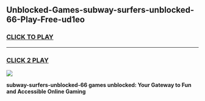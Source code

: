 
## Unblocked-Games-subway-surfers-unblocked-66-Play-Free-ud1eo
<h3>
<a href="https://premium76.site?title=subway-surfers-unblocked-66&ref=20M">CLICK TO PLAY</a></h3>
<hr>

<h3>
<a href="https://premium76.site?title=subway-surfers-unblocked-66&ref=20M">CLICK 2 PLAY</a>
  
</h3>

<a href="https://premium76.site?title=subway-surfers-unblocked-66&ref=19M"><img src="https://clearcache.store/games.png"></a>


**subway-surfers-unblocked-66 games unblocked: Your Gateway to Fun and Accessible Online Gaming**
